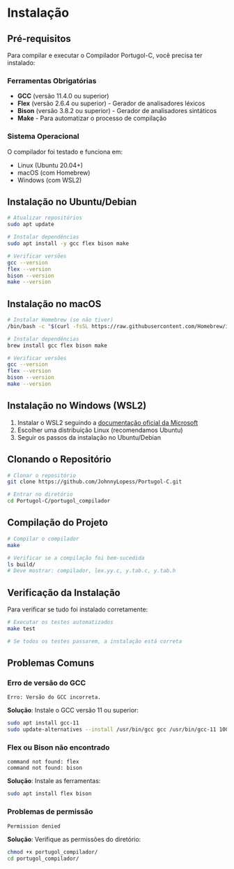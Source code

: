 # Instalação

## Pré-requisitos

Para compilar e executar o Compilador Portugol-C, você precisa ter instalado:

### Ferramentas Obrigatórias

- **GCC** (versão 11.4.0 ou superior)
- **Flex** (versão 2.6.4 ou superior) - Gerador de analisadores léxicos
- **Bison** (versão 3.8.2 ou superior) - Gerador de analisadores sintáticos
- **Make** - Para automatizar o processo de compilação

### Sistema Operacional

O compilador foi testado e funciona em:
- Linux (Ubuntu 20.04+)
- macOS (com Homebrew)
- Windows (com WSL2)

## Instalação no Ubuntu/Debian

```bash
# Atualizar repositórios
sudo apt update

# Instalar dependências
sudo apt install -y gcc flex bison make

# Verificar versões
gcc --version
flex --version
bison --version
make --version
```

## Instalação no macOS

```bash
# Instalar Homebrew (se não tiver)
/bin/bash -c "$(curl -fsSL https://raw.githubusercontent.com/Homebrew/install/HEAD/install.sh)"

# Instalar dependências
brew install gcc flex bison make

# Verificar versões
gcc --version
flex --version
bison --version
make --version
```

## Instalação no Windows (WSL2)

1. Instalar o WSL2 seguindo a [documentação oficial da Microsoft](https://docs.microsoft.com/pt-br/windows/wsl/install)
2. Escolher uma distribuição Linux (recomendamos Ubuntu)
3. Seguir os passos da instalação no Ubuntu/Debian

## Clonando o Repositório

```bash
# Clonar o repositório
git clone https://github.com/JohnnyLopess/Portugol-C.git

# Entrar no diretório
cd Portugol-C/portugol_compilador
```

## Compilação do Projeto

```bash
# Compilar o compilador
make

# Verificar se a compilação foi bem-sucedida
ls build/
# Deve mostrar: compilador, lex.yy.c, y.tab.c, y.tab.h
```

## Verificação da Instalação

Para verificar se tudo foi instalado corretamente:

```bash
# Executar os testes automatizados
make test

# Se todos os testes passarem, a instalação está correta
```

## Problemas Comuns

### Erro de versão do GCC

```
Erro: Versão do GCC incorreta.
```

**Solução**: Instale o GCC versão 11 ou superior:

```bash
sudo apt install gcc-11
sudo update-alternatives --install /usr/bin/gcc gcc /usr/bin/gcc-11 100
```

### Flex ou Bison não encontrado

```
command not found: flex
command not found: bison
```

**Solução**: Instale as ferramentas:

```bash
sudo apt install flex bison
```

### Problemas de permissão

```
Permission denied
```

**Solução**: Verifique as permissões do diretório:

```bash
chmod +x portugol_compilador/
cd portugol_compilador/
```